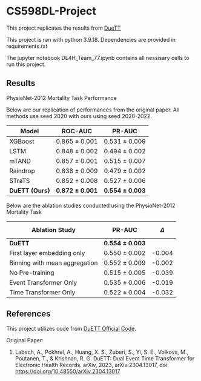 # CS598DL-Project

This project replicates the results from [DueTT](https://doi.org/10.48550/arXiv.2304.13017)

This project is ran with python 3.9.18. Dependencies are provided in requirements.txt

The jupyter notebook DL4H_Team_77.ipynb contains all nessisary cells to run this project.

## Results

PhysioNet-2012 Mortality Task Performance

Below are our replication of performances from the original paper.
All methods use seed 2020 with ours using seed 2020-2022.

| Model           | ROC-AUC    | PR-AUC    |
|-----------------|------------|-----------|
| XGBoost         | 0.865 ± 0.001 | 0.531 ± 0.009 |
| LSTM            | 0.848 ± 0.002 | 0.494 ± 0.002 |
| mTAND           | 0.857 ± 0.001 | 0.515 ± 0.007 |
| Raindrop         | 0.838 ± 0.009 | 0.479 ± 0.002 |
| STraTS           | 0.852 ± 0.008 | 0.527 ± 0.006 |
| **DuETT (Ours)**    | **0.872 ± 0.001** | **0.554 ± 0.003** |


Below are the ablation studies conducted using the PhysioNet-2012 Mortality Task

| Ablation Study           | PR-AUC    | $$\Delta$$    |
|-----------------|------------|-----------|
| **DuETT** 		  |	**0.554 ± 0.003** |  |
| First layer embedding only         | 0.550 ± 0.002 | -0.004 |
| Binning with mean aggregation            | 0.552 ± 0.009 | -0.002 |
| No Pre-training           | 0.515 ± 0.005 | -0.039 |
| Event Transformer Only         | 0.535 ± 0.006 | -0.019 |
| Time Transformer Only           | 0.522 ± 0.004 | -0.032 |



## References

This project utilizes code from [DuETT Official Code](https://github.com/layer6ai-labs/DuETT/tree/master).

Original Paper:
1.   Labach, A., Pokhrel, A., Huang, X. S., Zuberi, S., Yi, S. E., Volkovs, M., Poutanen, T., & Krishnan, R. G. DuETT: Dual Event Time Transformer for Electronic Health Records. arXiv, 2023, arXiv:2304.13017, doi: https://doi.org/10.48550/arXiv.2304.13017
